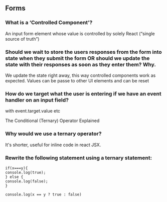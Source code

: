 ## Forms

### What is a ‘Controlled Component’?

An input form element whose value is controlled by solely React (“single source of truth”)

### Should we wait to store the users responses from the form into state when they submit the form OR should we update the state with their responses as soon as they enter them? Why.

We update the state right away, this way controlled components work as expected. Values can be passe to other UI elements and can be reset

### How do we target what the user is entering if we have an event handler on an input field?

with event.target.value etc

The Conditional (Ternary) Operator Explained

### Why would we use a ternary operator?

It's shorter, useful for inline code in react JSX.

### Rewrite the following statement using a ternary statement:

    if(x===y){
    console.log(true);
    } else {
    console.log(false);
    }

    console.log(x == y ? true : false)